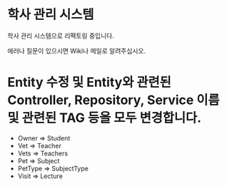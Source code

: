 # 학사 관리 시스템
학사 관리 시스템으로 리팩토링 중입니다.

에러나 질문이 있으시면 Wiki나 메일로 알려주십시오.

# Entity 수정 및 Entity와 관련된 Controller, Repository, Service 이름 및 관련된 TAG 등을 모두 변경합니다.<br/>
<ul>
   <li> Owner => Student </li>
   <li> Vet => Teacher </li>
   <li> Vets => Teachers </li>
   <li> Pet => Subject </li>
   <li> PetType => SubjectType </li>
   <li> Visit => Lecture </li>
</ul>

